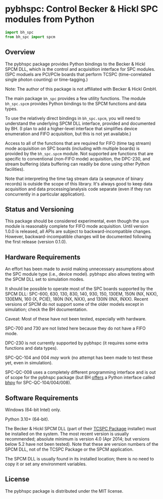 <!--
This file is part of pybhspc
Copyright 2024 Board of Regents of the University of Wisconsin System
SPDX-License-Identifier: MIT
-->

# pybhspc: Control Becker & Hickl SPC modules from Python

<!-- (uncomment when ready)
```sh
pip install pybhspc
```
-->

```py
import bh_spc
from bh_spc import spcm
```

<!-- begin-intro-docs -->

## Overview

The pybhspc package provides Python bindings to the Becker & Hickl SPCM DLL,
which is the control and acquisition interface for SPC modules. (SPC moduels
are PCI/PCIe boards that perform TCSPC (time-correlated single photon counting)
or time-tagging.)

Note: The author of this package is not affiliated with Becker & Hickl GmbH.

The main package `bh_spc` provides a few utility functions. The module
`bh_spc.spcm` provides Python bindings to the SPCM functions and data types.

To use the relatively direct bindings in `bh_spc.spcm`, you will need to
understand the underlying SPCM DLL interface, provided and documented by BH.
(I plan to add a higher-level interface that simplifies device enumeration and
FIFO acquisition, but this is not yet available.)

Access to all of the functions that are required for FIFO (time tag stream)
mode acquisition on SPC boards (including with multiple boards) is provided by
the `bh_spc.spcm` module. Not supported are functions that are specific to
conventional (non-FIFO mode) acquisition, the DPC-230, and stream buffering
(data buffering can readily be done using other Python facilities).

Note that interpreting the time tag stream data (a seqeunce of binary records)
is outside the scope of this library. It's always good to keep data acquisition
and data processing/analysis code separate (even if they run concurrently in a
particular application).

## Status and Versioning

This package should be considered experimental, even though the `spcm` module
is reasonably complete for FIFO mode acquisition. Until version 1.0.0 is
released, all APIs are subject to backward-incompatible changes. However,
backward-incompatible changes will be documented following the first release
(version 0.1.0).

## Hardware Requirements

An effort has been made to avoid making unnecessary assumptions about the SPC
module type (i.e., device model). pybhspc also allows testing with the SPCM DLL
set to simulation modes.

It should be possible to operate most of the SPC boards supported by the SPCM
DLL: SPC-600, 630, 130, 830, 140, 930, 150, 130EM, 150N (NX, NXX), 130EMN, 160
(X, PCIE), 180N (NX, NXX), and 130IN (INX, INXX). Recent versions of SPCM do
not support some of the older models except in simulation; check the BH
documentation.

Caveat: Most of these have not been tested, especially with hardware.

SPC-700 and 730 are not listed here because they do not have a FIFO mode.

DPC-230 is not currently supported by pybhspc (it requires some extra functions
and data types).

SPC-QC-104 and 004 _may_ work (no attempt has been made to test these yet, even
in simulation).

SPC-QC-008 uses a completely different programming interface and is out of
scope for the pybhspc package (but BH
[offers](https://www.becker-hickl.com/products/bhpy/) a Python interface called
[bhpy](https://pypi.org/project/bhpy/) for SPC-QC-104/004/008).

## Software Requirements

Windows (64-bit Intel) only.

Python 3.10+ (64-bit).

The Becker & Hickl SPCM DLL (part of their [TCSPC
Package](https://www.becker-hickl.com/products/tcspc-package/) installer) must
be installed on the system. The most recent version is usually recommended;
absolute minimum is version 4.0 (Apr 2014; but versions below 5.2 have not been
tested). Note that these are version numbers of the SPCM DLL, not of the TCSPC
Package or the SPCM application.

The SPCM DLL is usually found in its installed location; there is no need to
copy it or set any environment variables.

## License

The pybhspc package is distributed under the MIT license.

<!-- end-intro-docs -->
